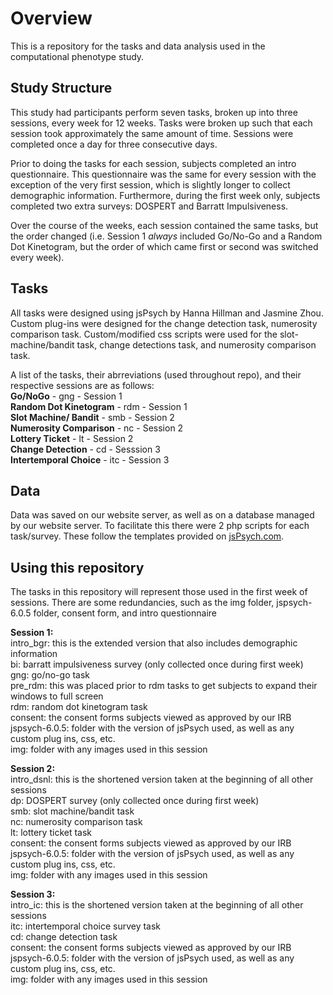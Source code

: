 # Overview

This is a repository for the tasks and data analysis used in the computational phenotype study.


## Study Structure

This study had participants perform seven tasks, broken up into three sessions, every week for 12 weeks.
Tasks were broken up such that each session took approximately the same amount of time.
Sessions were completed once a day for three consecutive days. <br>

Prior to doing the tasks for each session, subjects completed an intro questionnaire.
This questionnaire was the same for every session with the exception of the very first session,
which is slightly longer to collect demographic information.
Furthermore, during the first week only, subjects completed two extra surveys: DOSPERT and Barratt Impulsiveness.

Over the course of the weeks, each session contained the same tasks, but the order changed (i.e. Session 1 *always* included Go/No-Go and a Random Dot Kinetogram, but the order of which came first or second was switched every week).

## Tasks

All tasks were designed using jsPsych by Hanna Hillman and Jasmine Zhou.
Custom plug-ins were designed for the change detection task, numerosity comparison task.
Custom/modified css scripts were used for the slot-machine/bandit task, change detections task, and numerosity comparison task.

A list of the tasks, their abrreviations (used throughout repo), and their respective sessions are as follows:<br>
**Go/NoGo** - gng - Session 1<br>
**Random Dot Kinetogram** - rdm - Session 1<br>
**Slot Machine/ Bandit** - smb - Session 2<br>
**Numerosity Comparison** - nc - Session 2<br>
**Lottery Ticket** - lt - Session 2<br>
**Change Detection** - cd - Sesssion 3<br>
**Intertemporal Choice** - itc - Session 3<br>


## Data

Data was saved on our website server, as well as on a database managed by our website server.
To facilitate this there were 2 php scripts for each task/survey. These follow the templates provided on [jsPsych.com](https://www.jspsych.org/overview/data/#storing-data-permanently-in-a-mysql-database).

## Using this repository

The tasks in this repository will represent those used in the first week of sessions. There are some redundancies, such as the img folder, jspsych-6.0.5 folder, consent form, and intro questionnaire

**Session 1:** <br>
intro_bgr: this is the extended version that also includes demographic information<br>
bi: barratt impulsiveness survey (only collected once during first week)<br>
gng: go/no-go task<br>
pre_rdm: this was placed prior to rdm tasks to get subjects to expand their windows to full screen <br>
rdm: random dot kinetogram task<br>
consent: the consent forms subjects viewed as approved by our IRB <br>
jspsych-6.0.5: folder with the version of jsPsych used, as well as any custom plug ins, css, etc.<br>
img: folder with any images used in this session <br>

**Session 2:** <br>
intro_dsnl: this is the shortened version taken at the beginning of all other sessions<br>
dp: DOSPERT survey (only collected once during first week)<br>
smb: slot machine/bandit task <br>
nc: numerosity comparison task <br>
lt: lottery ticket task <br>
consent: the consent forms subjects viewed as approved by our IRB
jspsych-6.0.5: folder with the version of jsPsych used, as well as any custom plug ins, css, etc.<br>
img: folder with any images used in this session <br>

**Session 3:** <br>
intro_ic: this is the shortened version taken at the beginning of all other sessions<br>
itc: intertemporal choice survey task <br>
cd: change detection task <br>
consent: the consent forms subjects viewed as approved by our IRB
jspsych-6.0.5: folder with the version of jsPsych used, as well as any custom plug ins, css, etc.<br>
img: folder with any images used in this session <br>
